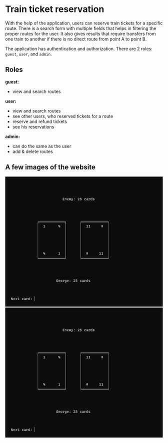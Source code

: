# Train ticket reservation
With the help of the application, users can reserve train tickets for a specific route. There is a search form with multiple fields that helps in filtering the proper routes for the user. It also gives results that require transfers from one train to another if there is no direct route from point A to point B.

The application has authentication and authorization. There are 2 roles: `guest`, `user`, and `admin`.

## Roles

**guest:**  
  - view and search routes

**user:** 
  - view and search routes
  - see other users, who reserved tickets for a route
  - reserve and refund tickets 
  - see his reservations
               
**admin:**
  - can do the same as the user
  - add & delete routes
  
  
  ## A few images of the website
  
<img src="https://github.com/nandor23/doubly-linked-list/blob/main/card_game.png" alt="game" width="600"/>
<img src="https://github.com/nandor23/doubly-linked-list/blob/main/card_game.png" alt="game" width="600"/>

  

